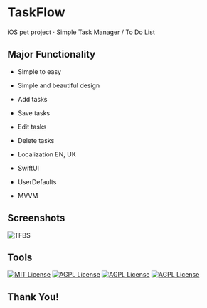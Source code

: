 # TaskFlow
iOS pet project · Simple Task Manager / To Do List


## Major Functionality

- Simple to easy

- Simple and beautiful design

- Add tasks

- Save tasks

- Edit tasks

- Delete tasks

- Localization EN, UK

- SwiftUI

- UserDefaults

- MVVM


## Screenshots
<!--
-->
</p>


![TFBS](https://github.com/Dima-Bulgakov/TaskFlow/assets/111886499/558a88d8-17a6-4db1-80d4-64b062621737)



## Tools

[![MIT License](https://img.shields.io/badge/-Swift-orange)](https://developer.apple.com/swift/)
[![AGPL License](https://img.shields.io/badge/-iOS-black)](https://www.apple.com/ios/ios-16/)
[![AGPL License](https://img.shields.io/badge/-SwiftUI-Green)](https://www.apple.com/ios/ios-16/)
[![AGPL License](https://img.shields.io/badge/-MVVM-Blue)](https://www.apple.com/ios/ios-16/)
## Thank You!
